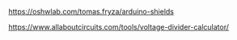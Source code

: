 https://oshwlab.com/tomas.fryza/arduino-shields

https://www.allaboutcircuits.com/tools/voltage-divider-calculator/
